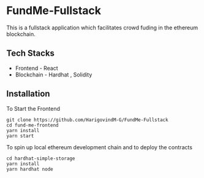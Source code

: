 # FundMe-Fullstack 
This is a fullstack application which facilitates crowd fuding in the ethereum blockchain.

## Tech Stacks 
- Frontend - React
- Blockchain - Hardhat , Solidity

## Installation 

To Start the Frontend

```
git clone https://github.com/HarigovindM-G/FundMe-Fullstack
cd fund-me-frontend
yarn install 
yarn start
```

To spin up local ethereum development chain and to deploy the contracts 

```
cd hardhat-simple-storage
yarn install
yarn hardhat node
```

